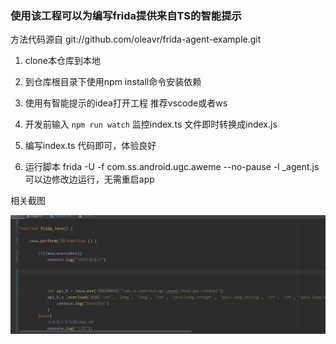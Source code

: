 ### 使用该工程可以为编写frida提供来自TS的智能提示

方法代码源自 git://github.com/oleavr/frida-agent-example.git

1. clone本仓库到本地

2. 到仓库根目录下使用npm install命令安装依赖

3. 使用有智能提示的idea打开工程 推荐vscode或者ws

4. 开发前输入 `npm run watch` 监控index.ts 文件即时转换成index.js

5. 编写index.ts 代码即可，体验良好

6. 运行脚本 frida -U -f com.ss.android.ugc.aweme --no-pause -l _agent.js  可以边修改边运行，无需重启app

相关截图 

![代码提示](./img/演示.gif)

